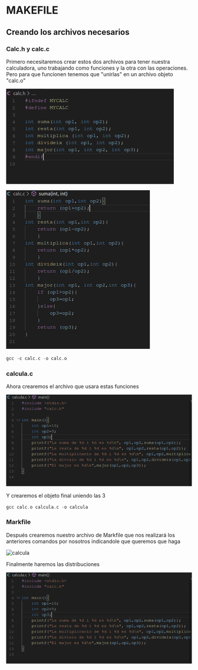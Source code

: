 # MAKEFILE
## Creando los archivos necesarios
### Calc.h y calc.c
<p>Primero necesitaremos crear estos dos archivos para tener nuestra calculadora, uno trabajando como funciones y la otra con las operaciones. Pero para que funcionen tenemos que "unirlas" en un archivo objeto "calc.o"</p>

![calc.h](img/calch.png)

![calc.c](img/calcc.png)

```c
gcc -c calc.c -o calc.o
```

### calcula.c

<p>Ahora crearemos el archivo que usara estas funciones</p>

![calcula](img/calcula.png)

<p>Y crearemos el objeto final uniendo las 3</p>

```c
gcc calc.o calcula.c -o calcula
```

### Markfile
<p>Después crearemos nuestro archivo de Markfile que nos realizará los anteriores comandos por nosotros indicandole que queremos que haga</p>

![calcula](img/calcula1.png)
<p>Finalmente haremos las distribuciones</p>

![calcula](img/calcula.png)